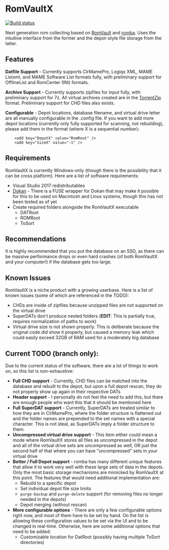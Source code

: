 RomVaultX
=========

[![Build status](https://ci.appveyor.com/api/projects/status/gq1kh9sh60ta6ony/branch/master?svg=true)](https://ci.appveyor.com/project/mnadareski/romvaultx/branch/master)

Next generation rom collecting based on [RomVault](https://github.com/gjefferyes/RomVault) and [romba](https://github.com/uwedeportivo/romba/). Uses the intuitive interface from the former and the depot-style file storage from the latter.

## Features

**Datfile Support** - Currently supports ClrMamePro, Logiqx XML, MAME Listxml, and MAME Software List formats fully, with preliminary support for OfflineList and RomCenter (INI) formats.

**Archive Support** - Currently supports zipfiles for input fully, with preliminary support for 7z. All virtual archives created are in the [TorrentZip](http://www.romvault.com/trrntzip_explained.doc) format. Preliminary support for CHD files also exists.

**Configurable** - Depot locations, database filename, and virtual drive letter are all manually configurable in the .config file. If you want to add more depot locations (currently only fully supported for scanning, not rebuilding), please add them in the format (where X is a sequential number):

```
	<add key="DepotX" value="RomRoot" />
	<add key="SizeX" value="-1" />
```

## Requirements

RomVaultX is currently Windows-only (though there is the possibility that it can be cross platform). Here are a list of software requirements:

- Visual Studio 2017 redistributables
- [Dokan](https://dokan-dev.github.io/) - There is a FUSE wrapper for Dokan that may make it possible for this to be used on Macintosh and Linux systems, though this has not been tested as of yet
- Create required folders alongside the RomVaultX executable
	- DATRoot
	- ROMRoot
	- ToSort


## Recommendations

It is highly recommended that you put the database on an SSD, as there can be massive performance drops or even hard crashes (of both RomVaultX and your computer!) if the database gets too large.

## Known Issues

RomVaultX is a niche product with a growing userbase. Here is a list of known issues (some of which are referenced in the TODO):

- CHDs are inside of zipfiles because unzipped files are not supported on the virtual drive
- SuperDATs don't produce nested folders (**EDIT**: This is partially true, requires normalization of paths to work)
- Virtual drive size is not shown properly. This is deliberate because the original code *did* show it properly, but caused a memory leak which could easily exceed 32GB of RAM used for a moderately big database

## Current TODO (branch only):

Due to the current status of the software, there are a lot of things to work on, so this list is non-exhaustive:

- **Full CHD support** - Currently, CHD files can be matched into the database and rebuilt to the depot, but upon a full depot rescan, they do not properly show up again in their respective DATs
- **Header support** - I personally do not feel the need to add this, but there are enough people who want this that it should be mentioned here
- **Full SuperDAT support** - Currently, SuperDATs are treated similar to how they are in ClrMamePro, where the folder structure is flattened out and the folder names are prepended to the set names with a special character. This is not ideal, as SuperDATs imply a folder structure to them.
- **Uncompressed virtual drive support** - This item either could mean a mode where RomVaultX stores all files as uncompressed in the depot and all of the virtual drive sets are uncompressed as well, OR just the second half of that where you can have "uncompressed" sets in your virtual drive
- **Better / Full Depot support** - romba has many different unique features that allow it to work very well with these large sets of data in the depots. Only the most basic storage mechanisms are mimicked by RomVaultX at this point. The features that would need additional implementation are:
	- Rebuild to a specific depot
	- Set individual depot file size limits
	- `purge-backup` and `purge-delete` support (for removing files no longer needed in the depots)
	- Depot merging (without rescan)
- **More configurable options** - There are only a few configurable options right now, and most of them have to be set by hand. On the list is allowing these configuration values to be set via the UI and to be changed in real-time. Otherwise, here are some additional options that need to be added:
	- Customizable location for DatRoot (possibly having multiple ToSort directories)